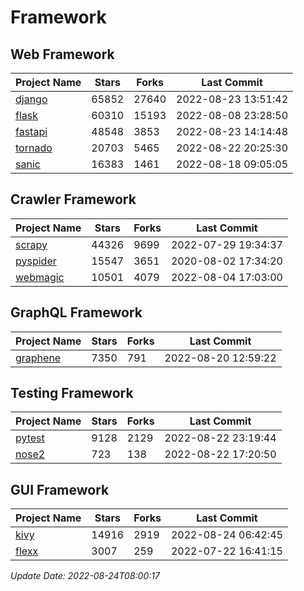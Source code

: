 # Framework

## Web Framework
| Project Name | Stars | Forks | Last Commit |
| ------------ | ----- | ----- | ----------- |
| [django](https://github.com/django/django) | 65852 | 27640 | 2022-08-23 13:51:42 |
| [flask](https://github.com/pallets/flask) | 60310 | 15193 | 2022-08-08 23:28:50 |
| [fastapi](https://github.com/tiangolo/fastapi) | 48548 | 3853 | 2022-08-23 14:14:48 |
| [tornado](https://github.com/tornadoweb/tornado) | 20703 | 5465 | 2022-08-22 20:25:30 |
| [sanic](https://github.com/sanic-org/sanic) | 16383 | 1461 | 2022-08-18 09:05:05 |

## Crawler Framework
| Project Name | Stars | Forks | Last Commit |
| ------------ | ----- | ----- | ----------- |
| [scrapy](https://github.com/scrapy/scrapy) | 44326 | 9699 | 2022-07-29 19:34:37 |
| [pyspider](https://github.com/binux/pyspider) | 15547 | 3651 | 2020-08-02 17:34:20 |
| [webmagic](https://github.com/code4craft/webmagic) | 10501 | 4079 | 2022-08-04 17:03:00 |

## GraphQL Framework
| Project Name | Stars | Forks | Last Commit |
| ------------ | ----- | ----- | ----------- |
| [graphene](https://github.com/graphql-python/graphene) | 7350 | 791 | 2022-08-20 12:59:22 |

## Testing Framework
| Project Name | Stars | Forks | Last Commit |
| ------------ | ----- | ----- | ----------- |
| [pytest](https://github.com/pytest-dev/pytest) | 9128 | 2129 | 2022-08-22 23:19:44 |
| [nose2](https://github.com/nose-devs/nose2) | 723 | 138 | 2022-08-22 17:20:50 |

## GUI Framework
| Project Name | Stars | Forks | Last Commit |
| ------------ | ----- | ----- | ----------- |
| [kivy](https://github.com/kivy/kivy) | 14916 | 2919 | 2022-08-24 06:42:45 |
| [flexx](https://github.com/flexxui/flexx) | 3007 | 259 | 2022-07-22 16:41:15 |

*Update Date: 2022-08-24T08:00:17*